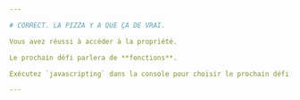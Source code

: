 ```yaml
---

# CORRECT. LA PIZZA Y A QUE ÇA DE VRAI.

Vous avez réussi à accéder à la propriété.

Le prochain défi parlera de **fonctions**.

Exécutez `javascripting` dans la console pour choisir le prochain défi.

---
```

